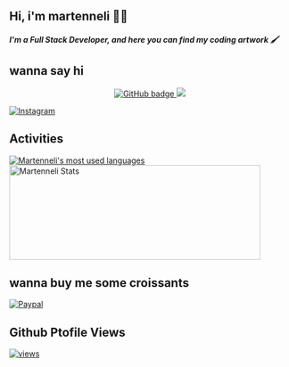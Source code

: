 ## Hi, i'm martenneli 👋🏼

##### I'm a Full Stack Developer, and here you can find my coding artwork 🖌️


## wanna say hi

<p align="center">
  <a href="https://github.com/martenneli?tab=followers">
    <img src="https://img.shields.io/github/followers/martenneli?label=Followers&logo=GitHub&style=for-the-badge" alt="GitHub badge" />
  </a>
  <a href="http://twitter.com/itsmebsimo">
    <img src="https://img.shields.io/twitter/follow/itsmebsimo?label=Twitter&logo=twitter&style=for-the-badge" />
  </a>
 
  [![Instagram](https://img.shields.io/badge/@itsmebsimo-A13185?style=for-the-badge&logo=instagram&logoColor=fff&link=https://www.instagram.com/itsmebsimo/)](https://www.instagram.com/itsmebsimo/)
</p>

## Activities

<a href="https://github.com/martenneli/">
  <img align="center" src="https://github-readme-stats.vercel.app/api/top-langs/?username=martenneli&layout=compact&theme=omni&hide=html,css" alt="Martenneli's most used languages" />
</a>
<a href="https://github.com/martenneli/">
  <img align="center" height=170 width=450 src="https://github-readme-stats.vercel.app/api?username=martenneli&show_icons=true&theme=omni&count_private=true&include_all_commits=true" alt="Martenneli Stats" />
</a>

## wanna buy me some croissants
[![Paypal](https://img.shields.io/badge/Buy%20me%20a%20croissants-005EA6?style=for-the-badge&logo=appveyor=logo=paypal&link=https://www.paypal.me/Belcheikh/)](https://www.paypal.me/Belcheikh/)

## Github Ptofile Views
[![views](https://komarev.com/ghpvc/?username=martenneli&label=Profile%20views&color=fe75a9&style=for-the-badge&logo)](https://github.com/martenneli/)